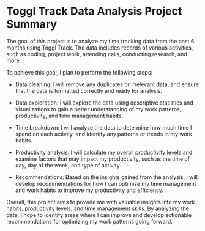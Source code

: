 # Toggl Track Data Analysis Project Summary
The goal of this project is to analyze my time tracking data from the past 6 months using Toggl Track. The data includes records of various activities, such as coding, project work, attending calls, conducting research, and more.

To achieve this goal, I plan to perform the following steps:

- Data cleaning: I will remove any duplicates or irrelevant data, and ensure that the data is formatted correctly and ready for analysis.

- Data exploration: I will explore the data  using descriptive statistics and visualizations to gain a better understanding of my work patterns, productivity, and time management habits.

- Time breakdown: I will analyze the data to determine how much time I spend on each activity, and identify any patterns or trends in my work habits.

- Productivity analysis: I will calculate my overall productivity levels and examine factors that may impact my productivity, such as the time of day, day of the week, and type of activity.

- Recommendations: Based on the insights gained from the analysis, I will develop recommendations for how I can optimize my time management and work habits to improve my productivity and efficiency.

Overall, this project aims to provide me with valuable insights into my work habits, productivity levels, and time management skills. By analyzing the data, I hope to identify areas where I can improve and develop actionable recommendations for optimizing my work patterns going forward.
